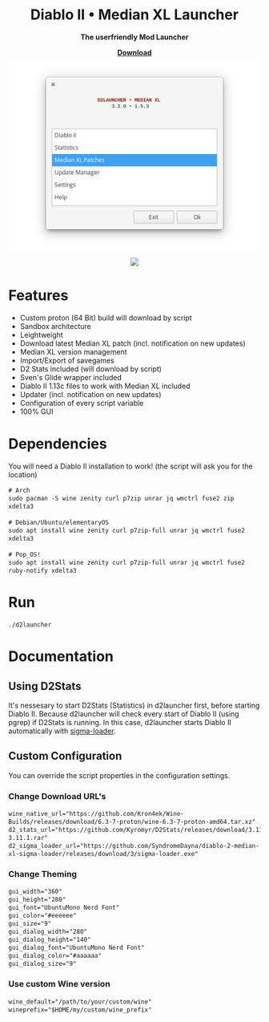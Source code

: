 <div align="center">
  <h1>Diablo II • Median XL Launcher</h1>
  <p><b>The userfriendly Mod Launcher</b></p>
  <div><a href="https://github.com/murkl/d2launcher/releases/latest"><b>Download</b></a></div>
  <div><img src="https://raw.githubusercontent.com/murkl/d2launcher/master/res/screenshot.png" /></div>
  <p><img src="https://img.shields.io/badge/MAINTAINED-YES-green?style=for-the-badge" /></p>
</div>

# Features

- Custom proton (64 Bit) build will download by script
- Sandbox architecture
- Leightweight
- Download latest Median XL patch (incl. notification on new updates)
- Median XL version management
- Import/Export of savegames
- D2 Stats included (will download by script)
- Sven's Glide wrapper included
- Diablo II 1.13c files to work with Median XL included
- Updater (incl. notification on new updates)
- Configuration of every script variable
- 100% GUI

# Dependencies

You will need a Diablo II installation to work! (the script will ask you for the location)

```
# Arch
sudo pacman -S wine zenity curl p7zip unrar jq wmctrl fuse2 zip xdelta3

# Debian/Ubuntu/elementaryOS
sudo apt install wine zenity curl p7zip-full unrar jq wmctrl fuse2 xdelta3

# Pop_OS!
sudo apt install wine zenity curl p7zip-full unrar jq wmctrl fuse2 ruby-notify xdelta3
```

# Run

```
./d2launcher
```

# Documentation

## Using D2Stats

It's nessesary to start D2Stats (Statistics) in d2launcher first, before starting Diablo II. Because d2launcher will check every start of Diablo II (using pgrep) if D2Stats is running. In this case, d2launcher starts Diablo II automatically with [sigma-loader](https://github.com/SyndromeDayna/diablo-2-median-xl-sigma-loader).

## Custom Configuration

You can override the script properties in the configuration settings.

### Change Download URL's

```
wine_native_url="https://github.com/Kron4ek/Wine-Builds/releases/download/6.3-7-proton/wine-6.3-7-proton-amd64.tar.xz"
d2_stats_url="https://github.com/Kyromyr/D2Stats/releases/download/3.11.1/D2Stats-3.11.1.rar"
d2_sigma_loader_url="https://github.com/SyndromeDayna/diablo-2-median-xl-sigma-loader/releases/download/3/sigma-loader.exe"
```

### Change Theming

```
gui_width="360"
gui_height="280"
gui_font="UbuntuMono Nerd Font"
gui_color="#eeeeee"
gui_size="9"
gui_dialog_width="280"
gui_dialog_height="140"
gui_dialog_font="UbuntuMono Nerd Font"
gui_dialog_color="#aaaaaa"
gui_dialog_size="9"
```

### Use custom Wine version

```
wine_default="/path/to/your/custom/wine"
wineprefix="$HOME/my/custom/wine_prefix"
```
